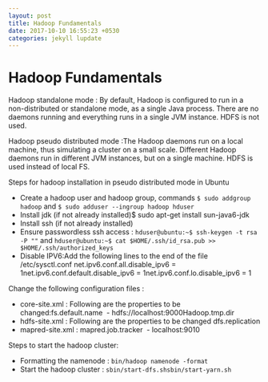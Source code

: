 ```yaml
---
layout: post
title: Hadoop Fundamentals
date: 2017-10-10 16:55:23 +0530
categories: jekyll lupdate
---
```



# Hadoop Fundamentals

Hadoop standalone mode :
By default, Hadoop is configured to run in a non-distributed or standalone mode, as a single Java process. 
There are no daemons running and everything runs in a single JVM instance. HDFS is not used.

Hadoop pseudo distributed mode :The Hadoop daemons run on a local machine, thus simulating a cluster on a small scale. 
Different Hadoop daemons run in different JVM instances, but on a single machine. HDFS is used instead of local FS.

Steps for hadoop installation in pseudo distributed mode in Ubuntu
* Create a hadoop user and hadoop group, commands `$ sudo addgroup hadoop` and `$ sudo adduser --ingroup hadoop hduser`
* Install jdk (if not already installed)$ sudo apt-get install sun-java6-jdk
* Install ssh (if not already installed)
* Ensure passwordless ssh access : `hduser@ubuntu:~$ ssh-keygen -t rsa -P ""` and 
 `hduser@ubuntu:~$ cat $HOME/.ssh/id_rsa.pub >> $HOME/.ssh/authorized_keys`
* Disable IPV6:Add the following lines to the end of the file /etc/sysctl.conf
net.ipv6.conf.all.disable_ipv6 = 1net.ipv6.conf.default.disable_ipv6 = 1net.ipv6.conf.lo.disable_ipv6 = 1


Change the following configuration files :
* core-site.xml : Following are the properties to be changed:fs.default.name  - hdfs://localhost:9000Hadoop.tmp.dir
* hdfs-site.xml : Following are the properties to be changed dfs.replication
* mapred-site.xml : mapred.job.tracker  - localhost:9010

Steps to start the hadoop cluster:
* Formatting the namenode : `bin/hadoop namenode -format`
* Start the hadoop cluster : `sbin/start-dfs.shsbin/start-yarn.sh`
